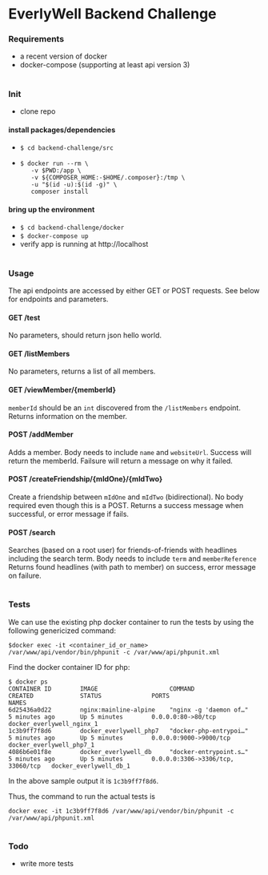 # EverlyWell Backend Challenge

### Requirements
- a recent version of docker
- docker-compose (supporting at least api version 3)

#

### Init
- clone repo

#### install packages/dependencies
- `$ cd backend-challenge/src`
- 
    ```
    $ docker run --rm \
       -v $PWD:/app \
       -v ${COMPOSER_HOME:-$HOME/.composer}:/tmp \
       -u "$(id -u):$(id -g)" \
       composer install
    ```
#### bring up the environment
- `$ cd backend-challenge/docker`
- `$ docker-compose up`
- verify app is running at http://localhost

#

### Usage
The api endpoints are accessed by either GET or POST requests. See below for endpoints and parameters.

#### GET /test
No parameters, should return json hello world.

#### GET /listMembers
No parameters, returns a list of all members.

#### GET /viewMember/{memberId}
`memberId` should be an `int` discovered from the `/listMembers` endpoint.
Returns information on the member.

#### POST /addMember
Adds a member.
Body needs to include `name` and `websiteUrl`.
Success will return the memberId.
Failsure will return a message on why it failed.

#### POST /createFriendship/{mIdOne}/{mIdTwo}
Create a friendship between `mIdOne` and `mIdTwo` (bidirectional). No body required even though this is a POST.
Returns a success message when successful, or error message if fails.

#### POST /search
Searches (based on a root user) for friends-of-friends with headlines including the search term.
Body needs to include `term` and `memberReference`
Returns found headlines (with path to member) on success, error message on failure.

#

### Tests
We can use the existing php docker container to run the tests by using the following genericized command:
```
$docker exec -it <container_id_or_name> /var/www/api/vendor/bin/phpunit -c /var/www/api/phpunit.xml
```
Find the docker container ID for php:
```
$ docker ps
CONTAINER ID        IMAGE                    COMMAND                  CREATED             STATUS              PORTS                               NAMES
6d25436a0d22        nginx:mainline-alpine    "nginx -g 'daemon of…"   5 minutes ago       Up 5 minutes        0.0.0.0:80->80/tcp                  docker_everlywell_nginx_1
1c3b9ff7f8d6        docker_everlywell_php7   "docker-php-entrypoi…"   5 minutes ago       Up 5 minutes        0.0.0.0:9000->9000/tcp              docker_everlywell_php7_1
4086b6e01f8e        docker_everlywell_db     "docker-entrypoint.s…"   5 minutes ago       Up 5 minutes        0.0.0.0:3306->3306/tcp, 33060/tcp   docker_everlywell_db_1
```

In the above sample output it is `1c3b9ff7f8d6`.

Thus, the command to run the actual tests is
```
docker exec -it 1c3b9ff7f8d6 /var/www/api/vendor/bin/phpunit -c /var/www/api/phpunit.xml
```

#

### Todo
- write more tests